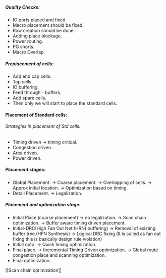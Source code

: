 
 ##### Quality Checks:
 - IO ports placed and fixed.
 - Macro placement should be fixed.
 - Row creation should be done.
 - Adding place blockage.
 - Power routing.
 - PG shorts.
 - Macro Overlap.

##### Preplacement of cells:
- Add end cap cells.
- Tap cells.
- IO buffering.
- Feed through - buffers.
- Add spare cells.
- Then only we will start to place the standard cells.

#### Placement of Standard cells:

 ###### Strategies in placement of Std cells:
  - Timing driven -> timing critical.
  - Congestion driven.
  - Area driven.
  - Power driven.

##### Placement  stages:
- Global Placement.
-> Coarse placement.
-> Overlapping of cells.
-> Approx initial location.
-> Optimization based on timing.
- Detail Placement.
-> Legalization.


##### Placement and optimization stage:
- Initial Place (coarse placement)
-> no legalization.
-> Scan chain optimization.
-> Buffer aware timing driven placement.
- Initial-DRC(High Fan Out Net (HRN) buffering)
-> Removal of existing buffer tree.(HFN Synthesis)
-> Logical DRC fixing.(It is called as fan out fixing this is basically design rule violation)
- Initial opto.
-> Quick timing optimization.
- Final place.
-> Incremental Timing Driven optimization.
-> Global route congestion place and scanning optimization.
- Final optimization.


[[Scan chain optimization]]